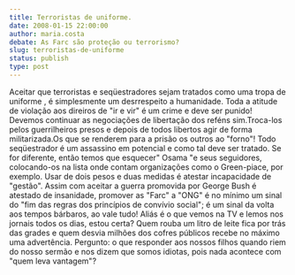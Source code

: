 ```yaml
---
title: Terroristas de uniforme.
date: 2008-01-15 22:00:00
author: maria.costa
debate: As Farc são proteção ou terrorismo?
slug: terroristas-de-uniforme
status: publish 
type: post
---
```


Aceitar que terroristas e seqüestradores sejam tratados como uma tropa de uniforme , é simplesmente um desrrespeito a humanidade. Toda a atitude de violação aos direiros de "ir e vir" é um crime e deve ser punido! Devemos continuar as negociações de libertação dos reféns sim.Troca-los pelos guerrilheiros presos e depois de todos libertos agir de forma militarizada.Os que se renderem para a prisão os outros ao "forno"! Todo seqüestrador é um assassino em potencial e como tal deve ser tratado. Se for diferente, então temos que esquecer" Osama "e seus seguidores, colocando-os na lista onde contam organizações como o Green-piace, por exemplo. Usar de dois pesos e duas medidas é atestar incapacidade de "gestão". Assim com aceitar a guerra promovida por George Bush é atestado de insanidade, promover as "Farc" a "ONG" é no mínimo um sinal do "fim das regras dos princípios de convívio social"; é um sinal da volta aos tempos bárbaros, ao vale tudo! Aliás é o que vemos na TV e lemos nos jornais todos os dias, estou certa? Quem rouba um litro de leite fica por trás das grades e quem desvia milhões dos cofres públicos recebe no máximo uma advertência. Pergunto: o que responder aos nossos filhos quando riem do nosso sermão e nos dizem que somos idiotas, pois nada acontece com "quem leva vantagem"?
